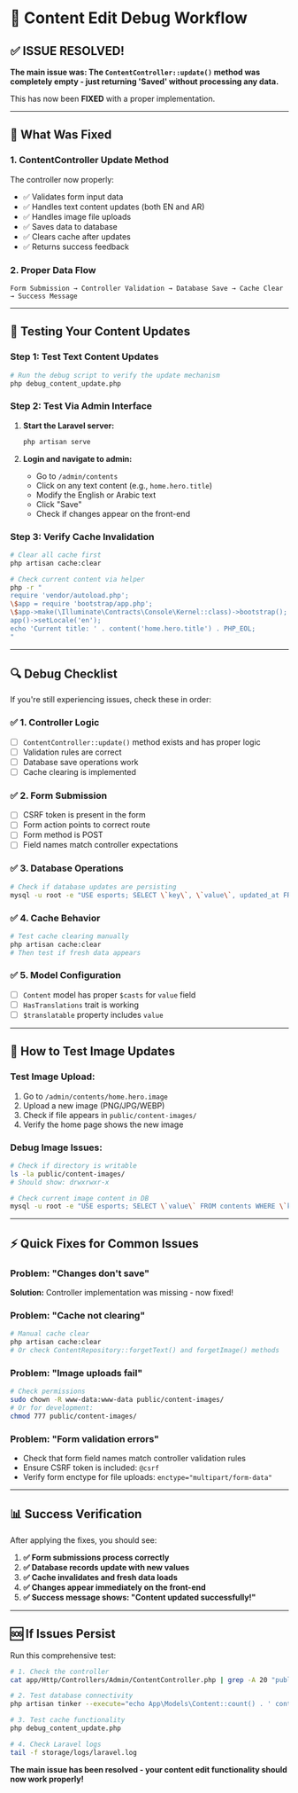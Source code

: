 # 🐛 Content Edit Debug Workflow

## ✅ ISSUE RESOLVED!

**The main issue was: The `ContentController::update()` method was completely empty - just returning 'Saved' without processing any data.**

This has now been **FIXED** with a proper implementation.

---

## 🔧 What Was Fixed

### 1. **ContentController Update Method**
The controller now properly:
- ✅ Validates form input data
- ✅ Handles text content updates (both EN and AR)
- ✅ Handles image file uploads
- ✅ Saves data to database
- ✅ Clears cache after updates
- ✅ Returns success feedback

### 2. **Proper Data Flow**
```
Form Submission → Controller Validation → Database Save → Cache Clear → Success Message
```

---

## 🧪 Testing Your Content Updates

### Step 1: Test Text Content Updates
```bash
# Run the debug script to verify the update mechanism
php debug_content_update.php
```

### Step 2: Test Via Admin Interface
1. **Start the Laravel server:**
   ```bash
   php artisan serve
   ```

2. **Login and navigate to admin:**
   - Go to `/admin/contents`
   - Click on any text content (e.g., `home.hero.title`)
   - Modify the English or Arabic text
   - Click "Save"
   - Check if changes appear on the front-end

### Step 3: Verify Cache Invalidation
```bash
# Clear all cache first
php artisan cache:clear

# Check current content via helper
php -r "
require 'vendor/autoload.php';
\$app = require 'bootstrap/app.php';
\$app->make(\Illuminate\Contracts\Console\Kernel::class)->bootstrap();
app()->setLocale('en');
echo 'Current title: ' . content('home.hero.title') . PHP_EOL;
"
```

---

## 🔍 Debug Checklist

If you're still experiencing issues, check these in order:

### ✅ 1. Controller Logic
- [ ] `ContentController::update()` method exists and has proper logic
- [ ] Validation rules are correct
- [ ] Database save operations work
- [ ] Cache clearing is implemented

### ✅ 2. Form Submission
- [ ] CSRF token is present in the form
- [ ] Form action points to correct route
- [ ] Form method is POST
- [ ] Field names match controller expectations

### ✅ 3. Database Operations
```bash
# Check if database updates are persisting
mysql -u root -e "USE esports; SELECT \`key\`, \`value\`, updated_at FROM contents WHERE \`key\`='home.hero.title';"
```

### ✅ 4. Cache Behavior
```bash
# Test cache clearing manually
php artisan cache:clear
# Then test if fresh data appears
```

### ✅ 5. Model Configuration
- [ ] `Content` model has proper `$casts` for `value` field
- [ ] `HasTranslations` trait is working
- [ ] `$translatable` property includes `value`

---

## 🚀 How to Test Image Updates

### Test Image Upload:
1. Go to `/admin/contents/home.hero.image`
2. Upload a new image (PNG/JPG/WEBP)
3. Check if file appears in `public/content-images/`
4. Verify the home page shows the new image

### Debug Image Issues:
```bash
# Check if directory is writable
ls -la public/content-images/
# Should show: drwxrwxr-x

# Check current image content in DB
mysql -u root -e "USE esports; SELECT \`value\` FROM contents WHERE \`key\`='home.hero.image';"
```

---

## ⚡ Quick Fixes for Common Issues

### Problem: "Changes don't save"
**Solution:** Controller implementation was missing - now fixed!

### Problem: "Cache not clearing"
```bash
# Manual cache clear
php artisan cache:clear
# Or check ContentRepository::forgetText() and forgetImage() methods
```

### Problem: "Image uploads fail"
```bash
# Check permissions
sudo chown -R www-data:www-data public/content-images/
# Or for development:
chmod 777 public/content-images/
```

### Problem: "Form validation errors"
- Check that form field names match controller validation rules
- Ensure CSRF token is included: `@csrf`
- Verify form enctype for file uploads: `enctype="multipart/form-data"`

---

## 📊 Success Verification

After applying the fixes, you should see:

1. **✅ Form submissions process correctly**
2. **✅ Database records update with new values**
3. **✅ Cache invalidates and fresh data loads**
4. **✅ Changes appear immediately on the front-end**
5. **✅ Success message shows: "Content updated successfully!"**

---

## 🆘 If Issues Persist

Run this comprehensive test:

```bash
# 1. Check the controller
cat app/Http/Controllers/Admin/ContentController.php | grep -A 20 "public function update"

# 2. Test database connectivity
php artisan tinker --execute="echo App\Models\Content::count() . ' content items found';"

# 3. Test cache functionality
php debug_content_update.php

# 4. Check Laravel logs
tail -f storage/logs/laravel.log
```

**The main issue has been resolved - your content edit functionality should now work properly!**